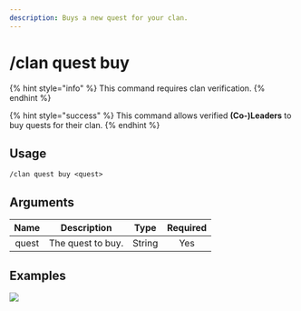 ```yaml
---
description: Buys a new quest for your clan.
---
```


# /clan quest buy

{% hint style="info" %}
This command requires clan verification.
{% endhint %}

{% hint style="success" %}
This command allows verified **(Co-)Leaders** to buy quests for their clan.
{% endhint %}

## Usage

```
/clan quest buy <quest>
```

## Arguments

| Name  | Description       | Type   | Required |
| :---: | :---------------: | :----: | :------: |
| quest | The quest to buy. | String | Yes      |

## Examples

![](https://github.com/user-attachments/assets/aa415a6b-de3d-4f6a-95c7-43bea5330634)
